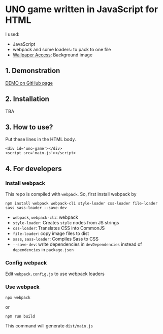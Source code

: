 # UNO game written in JavaScript for HTML
I used:
- JavaScript
- webpack and some loaders: to pack to one file
- [Wallpaper Access](https://wallpaperaccess.com/): Background image



## 1. Demonstration
[DEMO on GitHub page](https://newini.github.io/uno-game-js/)



## 2. Installation
TBA


## 3. How to use?
Put these lines in the HTML body.
```
<div id='uno-game'></div>
<script src='main.js'></script>
```



## 4. For developers


### Install webpack
This repo is compiled with `webpack`. So, first install webpack by
```
npm install webpack webpack-cli style-loader css-loader file-loader sass sass-loader --save-dev
```
- `webpack`, `webpack-cli`: webpack
- `style-loader`: Creates `style` nodes from JS strings
- `css-loader`: Translates CSS into CommonJS
- `file-loader`: copy image files to dist
- `sass`, `sass-loader`: Compiles Sass to CSS
- `--save-dev`: write dependencies in `devDependencies` instead of `dependencies` in `package.json`

### Config webpack
Edit `webpack.config.js` to use webpack loaders

### Use webpack
```
npx webpack
```
or
```
npm run build
```
This command will generate `dist/main.js`
